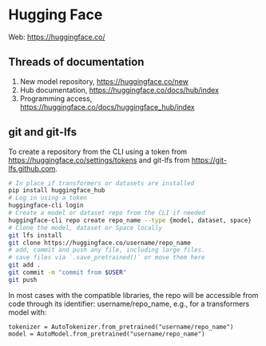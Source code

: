# Hugging Face

Web: <https://huggingface.co/>

## Threads of documentation
				
1. New model repository, <https://huggingface.co/new>
2. Hub documentation, <https://huggingface.co/docs/hub/index>
3. Programming access, <https://huggingface.co/docs/huggingface_hub/index>

## git and git-lfs

To create a repository from the CLI using a token from
<https://huggingface.co/settings/tokens> and git-lfs from
<https://git-lfs.github.com>.

```bash
# In place if transformers or datasets are installed
pip install huggingface_hub
# Log in using a token
huggingface-cli login
# Create a model or dataset repo from the CLI if needed
huggingface-cli repo create repo_name --type {model, dataset, space}
# Clone the model, dataset or Space locally
git lfs install
git clone https://huggingface.co/username/repo_name						
# add, commit and push any file, including large files.
# save files via `.save_pretrained()` or move them here
git add .
git commit -m "commit from $USER"
git push
```					

In most cases with the compatible libraries, the repo will be accessible from code
through its identifier: username/repo_name, e.g., for a transformers model with:

```
tokenizer = AutoTokenizer.from_pretrained("username/repo_name")
model = AutoModel.from_pretrained("username/repo_name")
```
